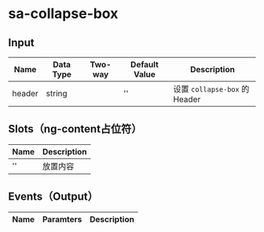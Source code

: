 # sa-collapse-box

## Input

| Name | Data Type |  Two-way | Default Value | Description |
| --- | --- | --- | --- | --- |
| header | string | | '' | 设置 `collapse-box` 的Header |
 
## Slots（ng-content占位符）

| Name | Description |
| --- | --- |
| '' | 放置内容 |

## Events（Output）

| Name | Paramters | Description |
| --- | --- | --- |
